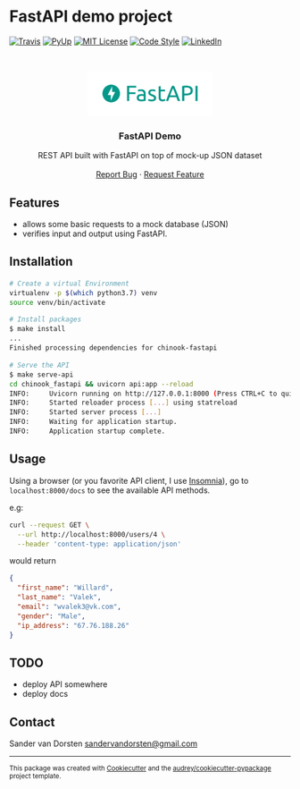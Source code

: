 # FastAPI demo project
[![Travis][travis-shield]][travis-url]
[![PyUp][pyup-shield]][pyup-url]
[![MIT License][license-shield]][license-url]
[![Code Style][code-style-shield]][code-style-url]
[![LinkedIn][linkedin-shield]][linkedin-url]


<br />
<p align="center">
  <a href="https://github.com/sandervandorsten/azure-iothub-demo">
    <img src="docs/assets/imgs/FastAPI-logo-teal.png" alt="Logo" height="80">
  </a>

  <h3 align="center">FastAPI Demo</h3>

  <p align="center">
    REST API built with FastAPI on top of mock-up JSON dataset
    <br />
    <br />
    <a href="https://github.com/sandervandorsten/azure-iothub-demo/issues">Report Bug</a>
    ·
    <a href="https://github.com/sandervandorsten/azure-iothub-demo/issues">Request Feature</a>
  </p>
</p>


## Features
- allows some basic requests to a mock database (JSON)
- verifies input and output using FastAPI.


## Installation

```bash
# Create a virtual Environment
virtualenv -p $(which python3.7) venv
source venv/bin/activate
```

```bash
# Install packages
$ make install
...
Finished processing dependencies for chinook-fastapi
```

```bash
# Serve the API
$ make serve-api
cd chinook_fastapi && uvicorn api:app --reload
INFO:     Uvicorn running on http://127.0.0.1:8000 (Press CTRL+C to quit)
INFO:     Started reloader process [...] using statreload
INFO:     Started server process [...]
INFO:     Waiting for application startup.
INFO:     Application startup complete.
```

## Usage
Using a browser (or you favorite API client, I use [Insomnia](https://insomnia.rest/)), go to `localhost:8000/docs` to see the available API methods.

e.g:
```bash
curl --request GET \
  --url http://localhost:8000/users/4 \
  --header 'content-type: application/json'
```
would return
```json
{
  "first_name": "Willard",
  "last_name": "Valek",
  "email": "wvalek3@vk.com",
  "gender": "Male",
  "ip_address": "67.76.188.26"
}
```


## TODO
- deploy API somewhere
- deploy docs

## Contact
Sander van Dorsten <sandervandorsten@gmail.com>

<hr>

<small>

This package was created with [Cookiecutter](https://github.com/audreyr/cookiecutter)
 and the [audrey/cookiecutter-pypackage](https://github.com/audreyr/cookiecutter-pypackage)
 project template.

</small>


[travis-shield]: https://img.shields.io/travis/sandervandorsten/chinook_fastapi.svg
[travis-url]: https://travis-ci.com/sandervandorsten/chinook_fastapi
[pyup-shield]: https://pyup.io/repos/github/sandervandorsten/chinook_fastapi/shield.svg
[pyup-url]: https://pyup.io/repos/github/sandervandorsten/chinook_fastapi/
[linkedin-shield]: https://img.shields.io/badge/-LinkedIn-black.svg?&logo=linkedin&colorB=555
[linkedin-url]: https://linkedin.com/in/sandervandorsten
[code-style-shield]: https://img.shields.io/badge/code%20style-black-000000.svg
[code-style-url]: https://github.com/psf/black
[license-shield]: https://img.shields.io/github/license/sandervandorsten/azure-iothub-demo.svg?
[license-url]: https://github.com/sandervandorsten/azure-iothub-demo/blob/master/LICENSE